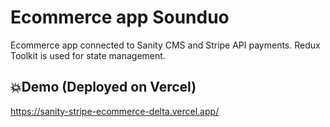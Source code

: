 # Ecommerce app Sounduo

Ecommerce app connected to Sanity CMS and Stripe API payments. Redux Toolkit is used for state management.

## 💥Demo (Deployed on Vercel)
https://sanity-stripe-ecommerce-delta.vercel.app/
